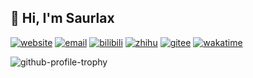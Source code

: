## 👋 Hi, I'm Saurlax

[![website](https://img.shields.io/badge/website-www.saurlax.com-blue)](https://www.saurlax.com)
[![email](https://img.shields.io/badge/email-saurlax@qq.com-blue)](mailto://saurlax@qq.com)
[![bilibili](https://img.shields.io/badge/bilibili-@saurlax-blue?logo=bilibili&logoColor=white)](https://space.bilibili.com/251608296)
[![zhihu](https://img.shields.io/badge/zhihu-@saurlax-blue?logo=zhihu&logoColor=white)](https://www.zhihu.com/people/saurlax)
[![gitee](https://img.shields.io/badge/gitee-@saurlax-blue?logo=gitee&logoColor=white)](https://gitee.com/saurlax)
[![wakatime](https://wakatime.com/badge/user/c6e6f908-76cb-40f3-a1d8-40f7a71d0480.svg)](https://wakatime.com/@saurlax)

![github-profile-trophy](https://github-profile-trophy.vercel.app/?username=saurlax)
